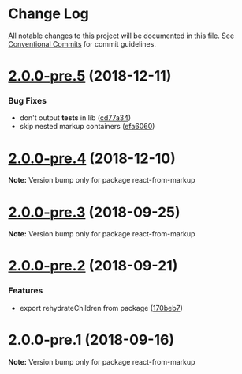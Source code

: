 # Change Log

All notable changes to this project will be documented in this file.
See [Conventional Commits](https://conventionalcommits.org) for commit guidelines.

<a name="2.0.0-pre.5"></a>
# [2.0.0-pre.5](https://github.com/simon360/react-from-markup/compare/v2.0.0-pre.4...v2.0.0-pre.5) (2018-12-11)


### Bug Fixes

* don't output __tests__ in lib ([cd77a34](https://github.com/simon360/react-from-markup/commit/cd77a34))
* skip nested markup containers ([efa6060](https://github.com/simon360/react-from-markup/commit/efa6060))





<a name="2.0.0-pre.4"></a>
# [2.0.0-pre.4](https://github.com/simon360/react-from-markup/compare/v2.0.0-pre.3...v2.0.0-pre.4) (2018-12-10)

**Note:** Version bump only for package react-from-markup





<a name="2.0.0-pre.3"></a>
# [2.0.0-pre.3](https://github.com/simon360/react-from-markup/compare/v2.0.0-pre.2...v2.0.0-pre.3) (2018-09-25)

**Note:** Version bump only for package react-from-markup





<a name="2.0.0-pre.2"></a>
# [2.0.0-pre.2](https://github.com/simon360/react-from-markup/compare/v2.0.0-pre.1...v2.0.0-pre.2) (2018-09-21)


### Features

* export rehydrateChildren from package ([170beb7](https://github.com/simon360/react-from-markup/commit/170beb7))





<a name="2.0.0-pre.1"></a>
# 2.0.0-pre.1 (2018-09-16)

**Note:** Version bump only for package react-from-markup
